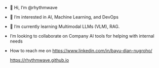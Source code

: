 - 👋 Hi, I’m @rhythmwave
- 👀 I’m interested in AI, Machine Learning, and DevOps
- 🌱 I’m currently learning Multimodal LLMs (VLM),  RAG.
- I’m looking to collaborate on Company AI tools for helping with internal needs
- How to reach me on https://www.linkedin.com/in/bayu-dian-nugroho/

  https://rhythmwave.github.io 

<!---
rhythmwave/rhythmwave is a ✨ special ✨ repository because its `README.md` (this file) appears on your GitHub profile.
You can click the Preview link to take a look at your changes.
--->
